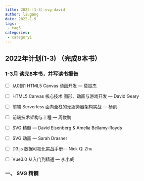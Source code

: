 ```yaml
---
title: 2022-(1-3)-svg-david
author: liugang
date: 2022-1-9
tags:
 - tag5
categories:
 - category1
---
```


<Boxx  changeTime="5000"/>  

## 2022年计划(1-3) （完成8本书）

### 1-3月 读完8本书，并写读书报告

- [ ] 从0到1 HTML5 Canvas 动画开发 — 莫振杰

- [ ] HTML5 Canvas 核心技术 图形、动画与游戏开发 — David Geary

- [ ] 前端 Serverless 面向全栈的无服务器架构实战 — 杨凯

- [ ] 前端技术架构与工程 — 周俊鹏

- [ ] SVG 精髓  — David Eisenberg & Amelia Bellamy-Royds

- [ ] SVG 动画 —  Sarah Drasner

- [ ] D3.js 数据可视化实战手册— Nick Qi Zhu

- [ ] Vue3.0 从入门到精通 — 李小威


### 一、 SVG 精髓


